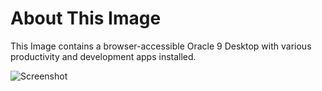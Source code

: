 # About This Image

This Image contains a browser-accessible Oracle 9 Desktop with various productivity and development apps installed.

![Screenshot][Image_Screenshot]

[Image_Screenshot]: https://info.kasmweb.com/hubfs/dockerhub/image-screenshots/oracle-9-desktop.png "Image Screenshot"
